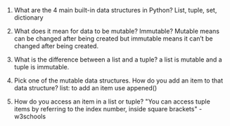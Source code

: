 1. What are the 4 main built-in data structures in Python?
List, tuple, set, dictionary 

2. What does it mean for data to be mutable? Immutable?
Mutable means can be changed after being created but immutable means it can’t be changed after being created.

3. What is the difference between a list and a tuple?
a list is mutable and a tuple is immutable.

4. Pick one of the mutable data structures. How do you add an item to that data structure? 
list: to add an item use appened()

5. How do you access an item in a list or tuple?
"You can access tuple items by referring to the index number, inside square brackets" -w3schools
